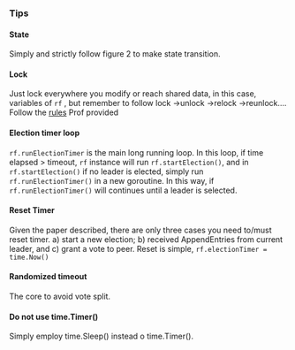 ### Tips

#### State

Simply and strictly follow figure 2 to make state transition.  

#### Lock

Just lock everywhere you modify or reach shared data, in this case, variables of `rf` , but remember to  follow lock ->unlock ->relock ->reunlock....  Follow the [rules](https://pdos.csail.mit.edu/6.824/labs/raft-locking.txt) Prof provided

#### Election timer loop

`rf.runElectionTimer` is the main long running loop. In this loop, if time elapsed > timeout, `rf` instance will run `rf.startElection()`, and in `rf.startElection()` if no leader is elected, simply run `rf.runElectionTimer()` in a new goroutine.  In this way, if `rf.runElectionTimer()` will continues until a leader is selected. 

#### Reset Timer

Given the paper described, there are only three cases you need to/must reset timer.  a) start a new election; b) received AppendEntries from current leader, and c) grant a vote to peer. Reset is simple, `rf.electionTimer = time.Now()`

#### Randomized timeout

The core to avoid vote split. 

#### Do not use time.Timer()

Simply employ time.Sleep() instead o time.Timer(). 

